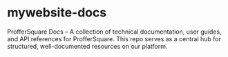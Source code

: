 # mywebsite-docs
ProfferSquare Docs – A collection of technical documentation, user guides, and API references for ProfferSquare. This repo serves as a central hub for structured, well-documented resources on our platform.
